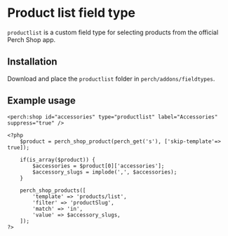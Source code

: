 # Product list field type

`productlist` is a custom field type for selecting products from the official Perch Shop app.


## Installation

Download and place the `productlist` folder in `perch/addons/fieldtypes`.


## Example usage

```
<perch:shop id="accessories" type="productlist" label="Accessories" suppress="true" />
```

```
<?php
    $product = perch_shop_product(perch_get('s'), ['skip-template'=> true]);

    if(is_array($product)) {
        $accessories = $product[0]['accessories'];
        $accessory_slugs = implode(',', $accessories);
    }

    perch_shop_products([
        'template' => 'products/list',
        'filter' => 'productSlug',
        'match' => 'in',
        'value' => $accessory_slugs,
    ]);
?>
```
